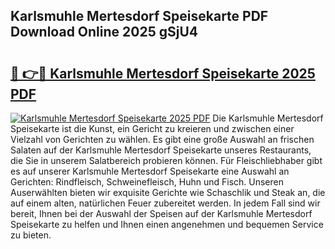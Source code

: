 ## Karlsmuhle Mertesdorf Speisekarte PDF Download Online 2025 gSjU4

# <h2><a href="http://gc7eaf8.nevu.top/?p=Karlsmuhle+Mertesdorf+Speisekarte">🔗 👉🔴 Karlsmuhle Mertesdorf Speisekarte 2025 PDF</a></h2>

[![Karlsmuhle Mertesdorf Speisekarte 2025 PDF](https://i.imgur.com/dBaPXMq.png)](http://gc7eaf8.nevu.top/?p=Karlsmuhle+Mertesdorf+Speisekarte)
Die Karlsmuhle Mertesdorf Speisekarte ist die Kunst, ein Gericht zu kreieren und zwischen einer Vielzahl von Gerichten zu wählen. Es gibt eine große Auswahl an frischen Salaten auf der Karlsmuhle Mertesdorf Speisekarte unseres Restaurants, die Sie in unserem Salatbereich probieren können. Für Fleischliebhaber gibt es auf unserer Karlsmuhle Mertesdorf Speisekarte eine Auswahl an Gerichten: Rindfleisch, Schweinefleisch, Huhn und Fisch. Unseren Auserwählten bieten wir exquisite Gerichte wie Schaschlik und Steak an, die auf einem alten, natürlichen Feuer zubereitet werden. In jedem Fall sind wir bereit, Ihnen bei der Auswahl der Speisen auf der Karlsmuhle Mertesdorf Speisekarte zu helfen und Ihnen einen angenehmen und bequemen Service zu bieten.
